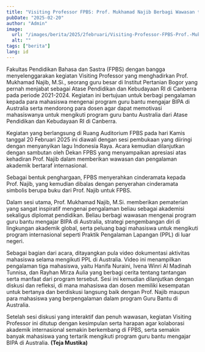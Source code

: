 ```yaml
---
title: "Visiting Professor FPBS: Prof. Mukhamad Najib Berbagi Wawasan tentang Program Guru Bantu BIPA di Australia"
pubDate: "2025-02-20"
author: "Admin"
image:
  url: "/images/berita/2025/2februari/Visiting-Professor-FPBS-Prof.-Mukhamad-Najib-Berbagi-Wawasan-tentang-Program-Guru-Bantu-BIPA-di-Australia (1).webp"
  alt: ""
tags: ["berita"]
lang: id
---
```


Fakultas Pendidikan Bahasa dan Sastra (FPBS) dengan bangga menyelenggarakan kegiatan Visiting Professor yang menghadirkan Prof. Mukhamad Najib, M.Si., seorang guru besar di Institut Pertanian Bogor yang pernah menjabat sebagai Atase Pendidikan dan Kebudayaan RI di Canberra pada periode 2021-2024. Kegiatan ini bertujuan untuk berbagi pengalaman kepada para mahasiswa mengenai program guru bantu mengajar BIPA di Australia serta mendorong para dosen agar dapat memotivasi mahasiswanya untuk mengikuti program guru bantu Australia dari Atase Pendidikan dan Kebudayaan RI di Canberra.

Kegiatan yang berlangsung di Ruang Auditorium FPBS pada hari Kamis tanggal 20 Februari 2025 ini diawali dengan sesi pembukaan yang diiringi dengan menyanyikan lagu Indonesia Raya. Acara kemudian dilanjutkan dengan sambutan oleh Dekan FPBS yang menyampaikan apresiasi atas kehadiran Prof. Najib dalam memberikan wawasan dan pengalaman akademik bertaraf internasional.

Sebagai bentuk penghargaan, FPBS menyerahkan cinderamata kepada Prof. Najib, yang kemudian dibalas dengan penyerahan cinderamata simbolis berupa buku dari Prof. Najib untuk FPBS.

Dalam sesi utama, Prof. Mukhamad Najib, M.Si. memberikan pematerian yang sangat inspiratif mengenai pengalaman beliau sebagai akademisi sekaligus diplomat pendidikan. Beliau berbagi wawasan mengenai program guru bantu mengajar BIPA di Australia, strategi pengembangan diri di lingkungan akademik global, serta peluang bagi mahasiswa untuk mengikuti program internasional seperti Praktik Pengalaman Lapangan (PPL) di luar negeri.

Sebagai bagian dari acara, ditayangkan pula video dokumentasi aktivitas mahasiswa selama mengikuti PPL di Australia. Video ini menampilkan pengalaman tiga mahasiswa, yaitu Hanifa Nuraini, Ivena Winri Al Madinah Tunnisa, dan Rayhan Mirza Aulia yang berbagi cerita tentang tantangan serta manfaat dari program tersebut. Sesi ini kemudian dilanjutkan dengan diskusi dan refleksi, di mana mahasiswa dan dosen memiliki kesempatan untuk bertanya dan berdiskusi langsung baik dengan Prof. Najib maupun para mahasiswa yang berpengalaman dalam program Guru Bantu di Australia.

Setelah sesi diskusi yang interaktif dan penuh wawasan, kegiatan Visiting Professor ini ditutup dengan kesimpulan serta harapan agar kolaborasi akademik internasional semakin berkembang di FPBS, serta semakin banyak mahasiswa yang tertarik mengikuti program guru bantu mengajar BIPA di Australia. **(Teja Mustika)** 
